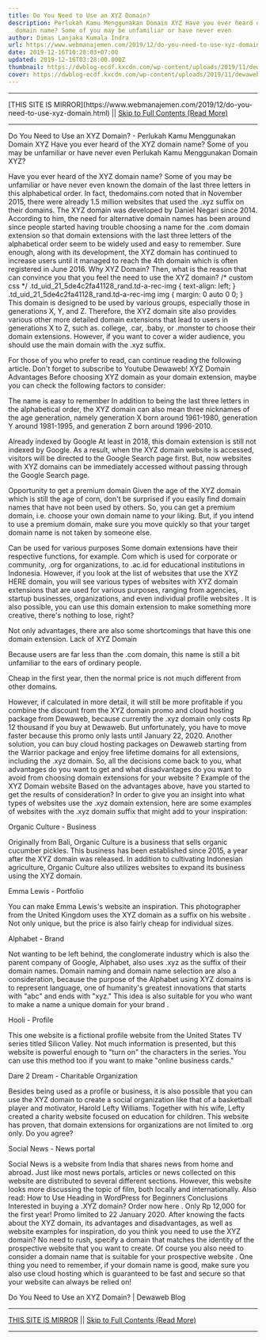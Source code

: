 ```yaml
---
title: Do You Need to Use an XYZ Domain?
description: Perlukah Kamu Menggunakan Domain XYZ Have you ever heard of the XYZ
  domain name? Some of you may be unfamiliar or have never even
author: Dimas Lanjaka Kumala Indra
url: https://www.webmanajemen.com/2019/12/do-you-need-to-use-xyz-domain.html
date: 2019-12-16T10:28:03+07:00
updated: 2019-12-16T03:28:00.000Z
thumbnail: https://dwblog-ecdf.kxcdn.com/wp-content/uploads/2019/11/dewaweb-blog-perlukah-kamu-menggunakan-domain-xyz-696x411.png
cover: https://dwblog-ecdf.kxcdn.com/wp-content/uploads/2019/11/dewaweb-blog-perlukah-kamu-menggunakan-domain-xyz-696x411.png
---
```


<hr/> [THIS SITE IS MIRROR](https://www.webmanajemen.com/2019/12/do-you-need-to-use-xyz-domain.html) || <a href="https://www.webmanajemen.com/2019/12/do-you-need-to-use-xyz-domain.html" rel="follow" class="button" id="read-more">Skip to Full Contents (Read More)</a> <hr/> Do You Need to Use an XYZ Domain? - Perlukah Kamu Menggunakan Domain XYZ Have you ever heard of the XYZ domain name? Some of you may be unfamiliar or have never even Perlukah Kamu Menggunakan Domain XYZ?

  
  Have you ever heard of the XYZ domain name?  Some of you may be unfamiliar or have never even known the domain of the last three letters in this alphabetical order.  In fact, thedomains.com noted that in November 2015, there were already 1.5 million websites that used the .xyz suffix on their domains. 
  The XYZ domain was developed by Daniel Negari since 2014. According to him, the need for alternative domain names has been around since people started having trouble choosing a name for the .com domain extension so that domain extensions with the last three letters of the alphabetical order seem to be widely used and easy to remember.  Sure enough, along with its development, the XYZ domain has continued to increase users until it managed to reach the 4th domain which is often registered in June 2016. 
  Why XYZ Domain? 
  Then, what is the reason that can convince you that you feel the need to use the XYZ domain? 
 /* custom css */ .td_uid_21_5de4c2fa41128_rand.td-a-rec-img {          text-align: left;      }      .td_uid_21_5de4c2fa41128_rand.td-a-rec-img img {                      margin: 0 auto 0 0;                  } 
  This domain is designed to be used by various groups, especially those in generations X, Y, and Z. Therefore, the XYZ domain site also provides various other more detailed domain extensions that lead to users in generations X to Z, such as. college, .car, .baby, or .monster to choose their domain extensions.  However, if you want to cover a wider audience, you should use the main domain with the .xyz suffix. 

  For those of you who prefer to read, can continue reading the following article.  Don't forget to subscribe to Youtube Dewaweb! 
  XYZ Domain Advantages 
  Before choosing XYZ domain as your domain extension, maybe you can check the following factors to consider: 

  The name is easy to remember 
  In addition to being the last three letters in the alphabetical order, the XYZ domain can also mean three nicknames of the age generation, namely generation X born around 1961-1980, generation Y around 1981-1995, and generation Z born around 1996-2010. 

  Already indexed by Google 
  At least in 2018, this domain extension is still not indexed by Google.  As a result, when the XYZ domain website is accessed, visitors will be directed to the Google Search page first.  But, now websites with XYZ domains can be immediately accessed without passing through the Google Search page. 

  Opportunity to get a premium domain 
  Given the age of the XYZ domain which is still the age of corn, don't be surprised if you easily find domain names that have not been used by others.  So, you can get a premium domain, i.e. choose your own domain name to your liking.  But, if you intend to use a premium domain, make sure you move quickly so that your target domain name is not taken by someone else. 

  Can be used for various purposes 
  Some domain extensions have their respective functions, for example. Com which is used for corporate or community, .org for organizations, to .ac.id for educational institutions in Indonesia.  However, if you look at the list of websites that use the XYZ HERE domain, you will see various types of websites with XYZ domain extensions that are used for various purposes, ranging from agencies, startup businesses, organizations, and even individual profile websites .  It is also possible, you can use this domain extension to make something more creative, there's nothing to lose, right? 

  Not only advantages, there are also some shortcomings that have this one domain extension. 
  Lack of XYZ Domain 

  Because users are far less than the .com domain, this name is still a bit unfamiliar to the ears of ordinary people. 

  Cheap in the first year, then the normal price is not much different from other domains. 

  However, if calculated in more detail, it will still be more profitable if you combine the discount from the XYZ domain promo and cloud hosting package from Dewaweb, because currently the .xyz domain only costs Rp 12 thousand if you buy at Dewaweb.  But unfortunately, you have to move faster because this promo only lasts until January 22, 2020. 
  Another solution, you can buy cloud hosting packages on Dewaweb starting from the Warrior package and enjoy free lifetime domains for all extensions, including the .xyz domain.  So, all the decisions come back to you, what advantages do you want to get and what disadvantages do you want to avoid from choosing domain extensions for your website ? 
  Example of the XYZ Domain website 
  Based on the advantages above, have you started to get the results of consideration?  In order to give you an insight into what types of websites use the .xyz domain extension, here are some examples of websites with the .xyz domain suffix that might add to your inspiration: 

  Organic Culture - Business 


  Originally from Bali, Organic Culture is a business that sells organic cucumber pickles.  This business has been established since 2015, a year after the XYZ domain was released.  In addition to cultivating Indonesian agriculture, Organic Culture also utilizes websites to expand its business using the XYZ domain. 

  Emma Lewis - Portfolio 



  You can make Emma Lewis's website an inspiration.  This photographer from the United Kingdom uses the XYZ domain as a suffix on his website .  Not only unique, but the price is also fairly cheap for individual sizes. 

  Alphabet - Brand 



  Not wanting to be left behind, the conglomerate industry which is also the parent company of Google, Alphabet, also uses .xyz as the suffix of their domain names.  Domain naming and domain name selection are also a consideration, because the purpose of the Alphabet using XYZ domains is to represent language, one of humanity's greatest innovations that starts with "abc" and ends with "xyz." This idea is also suitable for you who want to make a name a unique domain for your brand . 

  Hooli - Profile 



  This one website is a fictional profile website from the United States TV series titled Silicon Valley.  Not much information is presented, but this website is powerful enough to "turn on" the characters in the series.  You can use this method too if you want to make "online business cards." 

  Dare 2 Dream - Charitable Organization 



  Besides being used as a profile or business, it is also possible that you can use the XYZ domain to create a social organization like that of a basketball player and motivator, Harold Lefty Williams.  Together with his wife, Lefty created a charity website focused on education for children.  This website has proven, that domain extensions for organizations are not limited to .org only.  Do you agree? 

  Social News - News portal 



  Social News is a website from India that shares news from home and abroad.  Just like most news portals, articles or news collected on this website are distributed to several different sections.  However, this website looks more discussing the topic of film, both locally and internationally. 
  Also read: How to Use Heading in WordPress for Beginners 
  Conclusions 
  Interested in buying a .XYZ domain?  Order now here . 
  Only Rp 12,000 for the first year!  Promo limited to 22 January 2020. 
  After knowing the facts about the XYZ domain, its advantages and disadvantages, as well as website examples for inspiration, do you think you need to use the XYZ domain?  No need to rush, specify a domain that matches the identity of the prospective website that you want to create.  Of course you also need to consider a domain name that is suitable for your prospective website .  One thing you need to remember, if your domain name is good, make sure you also use cloud hosting which is guaranteed to be fast and secure so that your website can always be relied on! 


  Do You Need to Use an XYZ Domain?  |  Dewaweb Blog <hr/> [THIS SITE IS MIRROR](https://www.webmanajemen.com/2019/12/do-you-need-to-use-xyz-domain.html) || <a href="https://www.webmanajemen.com/2019/12/do-you-need-to-use-xyz-domain.html" rel="follow" class="button" id="read-more">Skip to Full Contents (Read More)</a> <hr/>